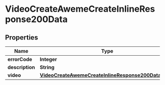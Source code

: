 # VideoCreateAwemeCreateInlineResponse200Data

## Properties
Name | Type | Description | Notes
------------ | ------------- | ------------- | -------------
**errorCode** | **Integer** |  | 
**description** | **String** |  | 
**video** | [**VideoCreateAwemeCreateInlineResponse200DataVideo**](VideoCreateAwemeCreateInlineResponse200DataVideo.md) |  |  [optional]
